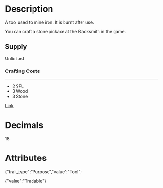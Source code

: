 # Description

A tool used to mine iron. It is burnt after use.

You can craft a stone pickaxe at the Blacksmith in the game.

## Supply

Unlimited

### Crafting Costs

---

- 2 SFL
- 3 Wood
- 3 Stone

[Link](https://docs.sunflower-land.com/player-guides/resource-gathering#tools)

# Decimals

18

# Attributes

{"trait_type":"Purpose","value":"Tool"}

{"value":"Tradable"}
